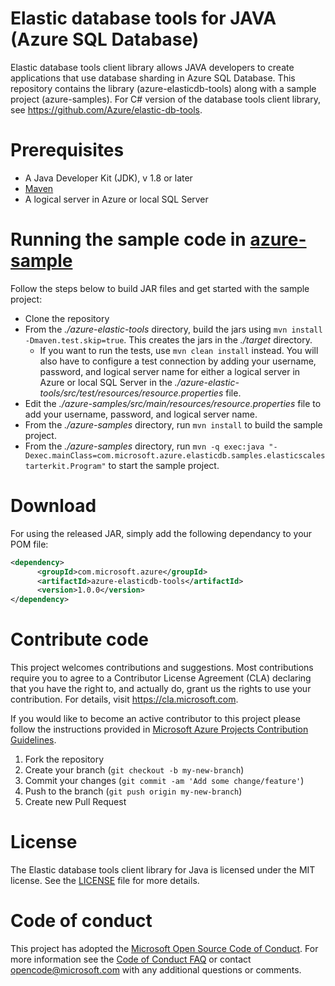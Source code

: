 # Elastic database tools for JAVA (Azure SQL Database)
Elastic database tools client library allows JAVA developers to create applications that use database sharding in Azure SQL Database. This repository contains the library (azure-elasticdb-tools) along with a sample project (azure-samples). For C# version of the database tools client library, see https://github.com/Azure/elastic-db-tools.

# Prerequisites
* A Java Developer Kit (JDK), v 1.8 or later
* [Maven](http://maven.apache.org/download.cgi)
* A logical server in Azure or local SQL Server

# Running the sample code in [azure-sample](https://github.com/Microsoft/elastic-db-tools-for-java/tree/develop/azure-samples)
Follow the steps below to build JAR files and get started with the sample project: 
* Clone the repository 
* From the _./azure-elastic-tools_ directory, build the jars using `mvn install -Dmaven.test.skip=true`. This creates the jars in the _./target_ directory.
     - If you want to run the tests, use `mvn clean install` instead. You will also have to configure a test connection by adding your username, password, and logical server name for either a logical server in Azure or local SQL Server in the _./azure-elastic-tools/src/test/resources/resource.properties_ file.
* Edit the _./azure-samples/src/main/resources/resource.properties_ file to add your username, password, and logical server name.
* From the _./azure-samples_ directory, run `mvn install` to build the sample project.
* From the _./azure-samples_ directory, run `mvn -q exec:java "-Dexec.mainClass=com.microsoft.azure.elasticdb.samples.elasticscalestarterkit.Program"` to start the sample project. 

# Download
For using the released JAR, simply add the following dependancy to your POM file:
```xml
<dependency>
      <groupId>com.microsoft.azure</groupId>
      <artifactId>azure-elasticdb-tools</artifactId>
      <version>1.0.0</version>
</dependency>
```

# Contribute code
This project welcomes contributions and suggestions. Most contributions require you to agree to a
Contributor License Agreement (CLA) declaring that you have the right to, and actually do, grant us
the rights to use your contribution. For details, visit https://cla.microsoft.com.

If you would like to become an active contributor to this project please follow the instructions provided in [Microsoft Azure Projects Contribution Guidelines](http://azure.github.io/guidelines.html).

1. Fork the repository
2. Create your branch (`git checkout -b my-new-branch`)
3. Commit your changes (`git commit -am 'Add some change/feature'`)
4. Push to the branch (`git push origin my-new-branch`)
5. Create new Pull Request

# License
The Elastic database tools client library for Java is licensed under the MIT license. See the [LICENSE](https://github.com/Microsoft/mssql-jdbc/blob/master/LICENSE) file for more details.

# Code of conduct
This project has adopted the [Microsoft Open Source Code of Conduct](https://opensource.microsoft.com/codeofconduct/). For more information see the [Code of Conduct FAQ](https://opensource.microsoft.com/codeofconduct/faq/) or contact [opencode@microsoft.com](mailto:opencode@microsoft.com) with any additional questions or comments.

